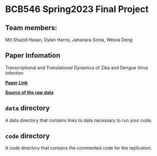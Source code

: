 # BCB546 Spring2023 Final Project

## Team members:

Md Shazid Hasan, Dylan Harris, Jahanara Sonia, Weixia Deng

## Paper Infomation

Transcriptional and Translational Dynamics of Zika and Dengue Virus Infection

[**Paper Link**](https://doi.org/10.3390/v14071418)

[**Source of the raw data**](https://www.ncbi.nlm.nih.gov/geo/query/acc.cgi?acc=GSE207347)

## `data` directory

A data directory that contains links to data necessary to run your code.

## `code` directory

A code directory that contains the commented code for the replication.

